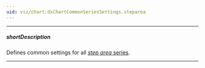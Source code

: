 ```yaml
---
uid: viz/chart:dxChartCommonSeriesSettings.steparea
---
```

---
##### shortDescription
Defines common settings for all [*step area* series](/api-reference/10%20UI%20Components/dxChart/5%20Series%20Types/StepAreaSeries '/Documentation/ApiReference/UI_Components/dxChart/Series_Types/StepAreaSeries/').

---
